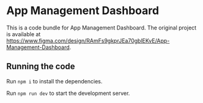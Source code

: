 
  # App Management Dashboard

  This is a code bundle for App Management Dashboard. The original project is available at https://www.figma.com/design/RAmFs9gkprJEa70gblEKvE/App-Management-Dashboard.

  ## Running the code

  Run `npm i` to install the dependencies.

  Run `npm run dev` to start the development server.
  